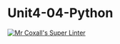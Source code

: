 # Unit4-04-Python
[![Mr Coxall's Super Linter](https://github.com/ICS3U-Programming-Adwok-k/Unit4-04-Python/workflows/Mr%20Coxall's%20Super%20Linter/badge.svg)](https://github.com/ICS3U-Programming-Adwok-k/Unit4-04-Python/actions/)
